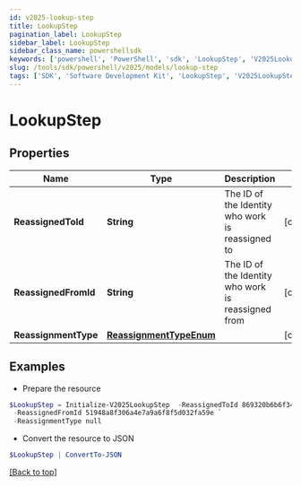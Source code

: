 ```yaml
---
id: v2025-lookup-step
title: LookupStep
pagination_label: LookupStep
sidebar_label: LookupStep
sidebar_class_name: powershellsdk
keywords: ['powershell', 'PowerShell', 'sdk', 'LookupStep', 'V2025LookupStep']
slug: /tools/sdk/powershell/v2025/models/lookup-step
tags: ['SDK', 'Software Development Kit', 'LookupStep', 'V2025LookupStep']
---
```


# LookupStep

## Properties

| Name | Type | Description | Notes |
| --- | --- | --- | --- |
| **ReassignedToId** | **String** | The ID of the Identity who work is reassigned to | [optional] |
| **ReassignedFromId** | **String** | The ID of the Identity who work is reassigned from | [optional] |
| **ReassignmentType** | [**ReassignmentTypeEnum**](reassignment-type-enum) |  | [optional] |

## Examples

- Prepare the resource

```powershell
$LookupStep = Initialize-V2025LookupStep  -ReassignedToId 869320b6b6f34a169b6178b1a865e66f `
 -ReassignedFromId 51948a8f306a4e7a9a6f8f5d032fa59e `
 -ReassignmentType null
```

- Convert the resource to JSON

```powershell
$LookupStep | ConvertTo-JSON
```

[[Back to top]](#)
